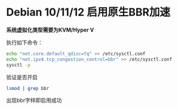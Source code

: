 # Debian 10/11/12 启用原生BBR加速
**系统虚拟化类型需要为KVM/Hyper V**  

执行如下命令：  

```bash
echo "net.core.default_qdisc=fq" >> /etc/sysctl.conf
echo "net.ipv4.tcp_congestion_control=bbr" >> /etc/sysctl.conf
sysctl -p
```  
验证是否开启  

```bash
lsmod | grep bbr
```  

出现bbr字样即启用成功